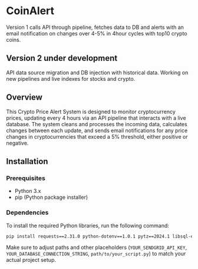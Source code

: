 # CoinAlert
Version 1 calls API through pipeline, fetches data to DB and alerts with an email notification on changes over 4-5% in 4hour cycles with top10 crypto coins.

## Version 2 under development
API data source migration and DB injection with historical data. Working on new pipelines and live indexes for stocks and crypto.

## Overview
This Crypto Price Alert System is designed to monitor cryptocurrency prices, updating every 4 hours via an API pipeline that interacts with a live database. The system cleans and processes the incoming data, calculates changes between each update, and sends email notifications for any price changes in cryptocurrencies that exceed a 5% threshold, either positive or negative.

## Installation

### Prerequisites
- Python 3.x
- pip (Python package installer)

### Dependencies
To install the required Python libraries, run the following command:

```bash
pip install requests==2.31.0 python-dotenv==1.0.1 pytz==2024.1 libsql-experimental==0.0.34 sendgrid==6.11.0 pandas==2.2.2
```


Make sure to adjust paths and other placeholders (`YOUR_SENDGRID_API_KEY`, `YOUR_DATABASE_CONNECTION_STRING`, `path/to/your_script.py`) to match your actual project setup.
